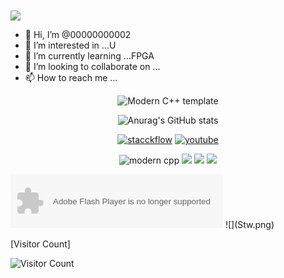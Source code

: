 <img align="center" height="auto" src="https://i.waifu.pics/_J9_Lfv.gif"/>

- 👋 Hi, I’m @00000000002
- 👀 I’m interested in ...U
- 🌱 I’m currently learning ...FPGA
- 💞️ I’m looking to collaborate on ...
- 📫 How to reach me ...
<div id="00000000002" align=center>


![Modern C++ template][github-sub-title:img]

![Anurag's GitHub stats](https://github-readme-stats.vercel.app/api?username=00000000002&show_icons=true&theme=radical)

[![stacckflow](https://img.shields.io/badge/AI-neurolike-pink)](https://www.google.com)
[![youtube](https://img.shields.io/badge/video-YouTube-red)](https://www.youtube.com)

![modern cpp](https://img.shields.io/badge/code-Modern%20C++-blue)
![](https://img.shields.io/badge/hatestudy-yellow) 
![](https://img.shields.io/badge/moodhappy-red) 
![](https://img.shields.io/badge/love-animator-red)

</div>
<object width="340" height="86" data="http://music.163.com/style/swf/widget.swfsid=445154960&type=2&auto=0&width=320&height=66"
type="application/x-shockwave-flash"></object>
![](Stw.png)

[Visitor Count]

![Visitor Count](https://profile-counter.glitch.me/Mq-b/count.svg)

[github-sub-title:img]: https://readme-typing-svg.herokuapp.com?font=Segoe+Script&center=true&lines=00000000002.
<!---
00000000002/00000000002 is a ✨ special ✨ repository because its `README.md` (this file) appears on your GitHub profile.
You can click the Preview link to take a look at your changes.
--->

